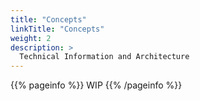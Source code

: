 ```yaml
---
title: "Concepts"
linkTitle: "Concepts"
weight: 2
description: >
  Technical Information and Architecture 
---
```


{{% pageinfo %}}
WIP
{{% /pageinfo %}}



